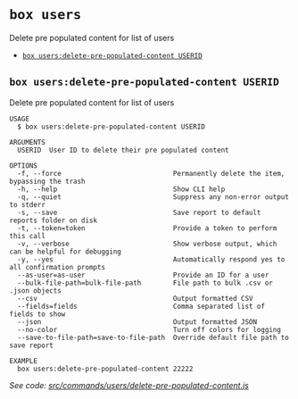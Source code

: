 `box users`
===========

Delete pre populated content for list of users

* [`box users:delete-pre-populated-content USERID`](#box-usersdelete-pre-populated-content-userid)

## `box users:delete-pre-populated-content USERID`

Delete pre populated content for list of users

```
USAGE
  $ box users:delete-pre-populated-content USERID

ARGUMENTS
  USERID  User ID to delete their pre populated content

OPTIONS
  -f, --force                            Permanently delete the item, bypassing the trash
  -h, --help                             Show CLI help
  -q, --quiet                            Suppress any non-error output to stderr
  -s, --save                             Save report to default reports folder on disk
  -t, --token=token                      Provide a token to perform this call
  -v, --verbose                          Show verbose output, which can be helpful for debugging
  -y, --yes                              Automatically respond yes to all confirmation prompts
  --as-user=as-user                      Provide an ID for a user
  --bulk-file-path=bulk-file-path        File path to bulk .csv or .json objects
  --csv                                  Output formatted CSV
  --fields=fields                        Comma separated list of fields to show
  --json                                 Output formatted JSON
  --no-color                             Turn off colors for logging
  --save-to-file-path=save-to-file-path  Override default file path to save report

EXAMPLE
  box users:delete-pre-populated-content 22222
```

_See code: [src/commands/users/delete-pre-populated-content.js](https://github.com/box/boxcli/blob/v2.9.0/src/commands/users/delete-pre-populated-content.js)_

